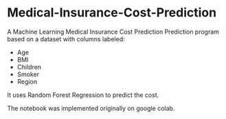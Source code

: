 # Medical-Insurance-Cost-Prediction
A Machine Learning Medical Insurance Cost Prediction Prediction program based on a dataset with columns labeled:
- Age
- BMI
- Children
- Smoker
- Region

It uses Random Forest Regression to predict the cost.

The notebook was implemented originally on google colab.
